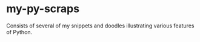 # my-py-scraps
Consists of several of my snippets and doodles illustrating various features of Python.
